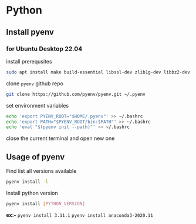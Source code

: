 # Python

## Install pyenv
### for Ubuntu Desktop 22.04

install prerequsites
```bash
sudo apt install make build-essential libssl-dev zlib1g-dev libbz2-dev libreadline-dev libsqlite3-dev wget curl llvm libncurses5-dev libncursesw5-dev xz-utils tk-dev libffi-dev liblzma-dev python3-openssl git
```

clone `pyenv` github repo
```bash
git clone https://github.com/pyenv/pyenv.git ~/.pyenv
```

set environment variables
```bash
echo 'export PYENV_ROOT="$HOME/.pyenv"' >> ~/.bashrc
echo 'export PATH="$PYENV_ROOT/bin:$PATH"' >> ~/.bashrc
echo 'eval "$(pyenv init --path)"' >> ~/.bashrc
```

close the current terminal and open new one

## Usage of pyenv

Find list all versions available
```bash
pyenv install -l
```

Install python version
```bash
pyenv install [PYTHON_VERSION]
```
**ex:-**
`pyenv install 3.11.1`
`pyenv install anaconda3-2020.11`
